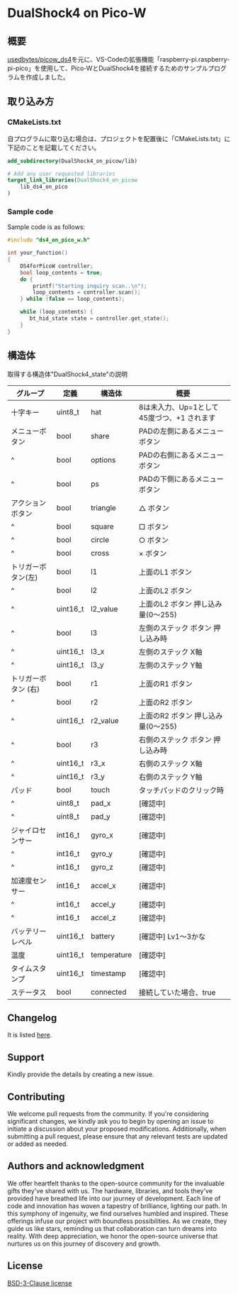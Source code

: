 # DualShock4 on Pico-W

## 概要

[usedbytes/picow_ds4](https://github.com/usedbytes/picow_ds4)を元に、VS-Codeの拡張機能「raspberry-pi.raspberry-pi-pico」を使用して、Pico-WとDualShock4を接続するためのサンプルプログラムを作成しました。



## 取り込み方

### CMakeLists.txt

自プログラムに取り込む場合は、プロジェクトを配置後に「CMakeLists.txt」に下記のことを記載してください。

```cmake
add_subdirectory(DualShock4_on_picow/lib)

# Add any user requested libraries
target_link_libraries(DualShock4_on_picow
    lib_ds4_on_pico
)
```

### Sample code

Sample code is as follows:

```cpp
#include "ds4_on_pico_w.h"

int your_function()
{
    DS4forPicoW controller;
    bool loop_contents = true;
    do {
        printf("Starting inquiry scan..\n");
        loop_contents = controller.scan();
    } while (false == loop_contents);

    while (loop_contents) {
       bt_hid_state state = controller.get_state();
    }
}
```


## 構造体

取得する構造体"DualShock4_state"の説明


| グループ             | 定義     | 構造体      | 概要                                       |
| -------------------- | -------- | ----------- | ------------------------------------------ |
| 十字キー             | uint8_t  | hat         | 8は未入力、Up=1として45度づつ、+1 されます |
| メニューボタン       | bool     | share       | PADの左側にあるメニューボタン              |
| ^                    | bool     | options     | PADの右側にあるメニューボタン              |
| ^                    | bool     | ps          | PADの下側にあるメニューボタン              |
| アクション ボタン    | bool     | triangle    | △ ボタン                                   |
| ^                    | bool     | square      | □ ボタン                                   |
| ^                    | bool     | circle      | ○ ボタン                                   |
| ^                    | bool     | cross       | × ボタン                                   |
| トリガーボタン(左)   | bool     | l1          | 上面のL1 ボタン                            |
| ^                    | bool     | l2          | 上面のL2 ボタン                            |
| ^                    | uint16_t | l2_value    | 上面のL2 ボタン 押し込み量(0～255)         |
| ^                    | bool     | l3          | 左側のステック ボタン 押し込み時           |
| ^                    | uint16_t | l3_x        | 左側のステック X軸                         |
| ^                    | uint16_t | l3_y        | 左側のステック Y軸                         |
| トリガーボタン  (右) | bool     | r1          | 上面のR1 ボタン                            |
| ^                    | bool     | r2          | 上面のR2 ボタン                            |
| ^                    | uint16_t | r2_value    | 上面のR2 ボタン 押し込み量(0～255)         |
| ^                    | bool     | r3          | 右側のステック ボタン 押し込み時           |
| ^                    | uint16_t | r3_x        | 右側のステック X軸                         |
| ^                    | uint16_t | r3_y        | 右側のステック Y軸                         |
| パッド               | bool     | touch       | タッチパッドのクリック時                   |
| ^                    | uint8_t  | pad_x       | [確認中]                                   |
| ^                    | uint8_t  | pad_y       | [確認中]                                   |
| ジャイロセンサー     | int16_t  | gyro_x      | [確認中]                                   |
| ^                    | int16_t  | gyro_y      | [確認中]                                   |
| ^                    | int16_t  | gyro_z      | [確認中]                                   |
| 加速度センサー       | int16_t  | accel_x     | [確認中]                                   |
| ^                    | int16_t  | accel_y     | [確認中]                                   |
| ^                    | int16_t  | accel_z     | [確認中]                                   |
| バッテリーレベル     | uint16_t | battery     | [確認中] Lv1～3かな                        |
| 温度                 | uint16_t | temperature | [確認中]                                   |
| タイムスタンプ       | uint16_t | timestamp   | [確認中]                                   |
| ステータス           | bool     | connected   | 接続していた場合、true                     |




## Changelog

It is listed [here](./Changelog).

## Support

Kindly provide the details by creating a new issue.

## Contributing

We welcome pull requests from the community. If you're considering significant changes, we kindly ask you to begin by opening an issue to initiate a discussion about your proposed modifications.
Additionally, when submitting a pull request, please ensure that any relevant tests are updated or added as needed.


## Authors and acknowledgment

We offer heartfelt thanks to the open-source community for the invaluable gifts they've shared with us. The hardware, libraries, and tools they've provided have breathed life into our journey of development. Each line of code and innovation has woven a tapestry of brilliance, lighting our path. In this symphony of ingenuity, we find ourselves humbled and inspired. These offerings infuse our project with boundless possibilities. As we create, they guide us like stars, reminding us that collaboration can turn dreams into reality. With deep appreciation, we honor the open-source universe that nurtures us on this journey of discovery and growth.

## License

[BSD-3-Clause license](./LICENSE)
